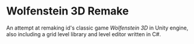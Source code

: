 # Wolfenstein 3D Remake
An attempt at remaking id's classic game *Wolfenstein 3D* in Unity engine, also including a grid level library and level editor written in C#.
